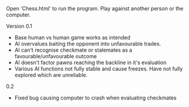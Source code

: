 Open 'Chess.html' to run the program.
Play against another person or the computer. 

Version 0.1
- Base human vs human game works as intended
- AI overvalues baiting the opponent into unfavourable trades.
- AI can't recognise checkmate or stalemates as a favourable/unfavourable outcome
- AI doesn't factor pawns reaching the backline in it's evaluation
- Various AI functions not fully stable and cause freezes. Have not fully explored which are unreliable. 

0.2

- Fixed bug causing computer to crash when evaluating checkmates